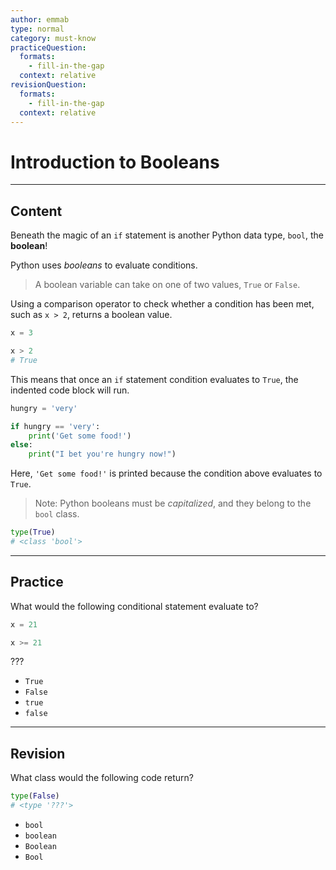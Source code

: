 ```yaml
---
author: emmab
type: normal
category: must-know
practiceQuestion:
  formats:
    - fill-in-the-gap
  context: relative
revisionQuestion:
  formats:
    - fill-in-the-gap
  context: relative
---
```


# Introduction to Booleans


---

## Content

Beneath the magic of an `if` statement is another Python data type, `bool`, the **boolean**!

Python uses *booleans* to evaluate conditions. 

> A boolean variable can take on one of two values, `True` or `False`. 

Using a comparison operator to check whether a condition has been met, such as `x > 2`, returns a boolean value.

```python
x = 3

x > 2
# True
```

This means that once an `if` statement condition evaluates to `True`, the indented code block will run.

```python
hungry = 'very'

if hungry == 'very':
    print('Get some food!')
else:
    print("I bet you're hungry now!")
```

Here, `'Get some food!'` is printed because the condition above evaluates to `True`.

> Note: Python booleans must be *capitalized*, and they belong to the `bool` class.

```python
type(True)
# <class 'bool'>
```


---

## Practice

What would the following conditional statement evaluate to?

```python
x = 21

x >= 21
```

???

- `True`
- `False`
- `true` 
- `false`


---

## Revision

What class would the following code return?

```python
type(False)
# <type '???'>
```

- `bool`
- `boolean`
- `Boolean`
- `Bool`
